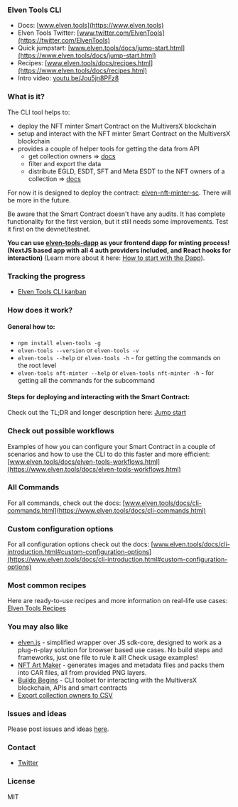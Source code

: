 ### Elven Tools CLI

- Docs: [www.elven.tools](https://www.elven.tools)
- Elven Tools Twitter: [www.twitter.com/ElvenTools](https://twitter.com/ElvenTools)
- Quick jumpstart: [www.elven.tools/docs/jump-start.html](https://www.elven.tools/docs/jump-start.html)
- Recipes: [www.elven.tools/docs/recipes.html](https://www.elven.tools/docs/recipes.html)
- Intro video: [youtu.be/Jou5jn8PFz8](https://youtu.be/Jou5jn8PFz8)

### What is it?

The CLI tool helps to:
- deploy the NFT minter Smart Contract on the MultiversX blockchain
- setup and interact with the NFT minter Smart Contract on the MultiversX blockchain
- provides a couple of helper tools for getting the data from API
  - get collection owners => [docs](https://www.elven.tools/docs/recipes.html#how-to-get-owners-addresses-using-the-collection-ticker)
  - filter and export the data
  - distribute EGLD, ESDT, SFT and Meta ESDT to the NFT owners of a collection => [docs](https://www.elven.tools/docs/recipes.html#how-to-distribute-tokens-to-nft-owners)

For now it is designed to deploy the contract: [elven-nft-minter-sc](https://github.com/ElvenTools/elven-nft-minter-sc). There will be more in the future.

Be aware that the Smart Contract doesn't have any audits. It has complete functionality for the first version, but it still needs some improvements. Test it first on the devnet/testnet.

**You can use [elven-tools-dapp](https://github.com/ElvenTools/elven-tools-dapp) as your frontend dapp for minting process! (NextJS based app with all 4 auth providers included, and React hooks for interaction)** (Learn more about it here: [How to start with the Dapp](https://www.elven.tools/docs/how-to-start-with-the-dapp.html)).

### Tracking the progress

- [Elven Tools CLI kanban](https://github.com/orgs/ElvenTools/projects/3)

### How does it work? 

#### General how to:

- `npm install elven-tools -g`
- `elven-tools --version` or `elven-tools -v`
- `elven-tools --help` or `elven-tools -h` - for getting the commands on the root level
- `elven-tools nft-minter --help` or `elven-tools nft-minter -h` - for getting all the commands for the subcommand

#### Steps for deploying and interacting with the Smart Contract:

Check out the TL;DR and longer description here: [Jump start](https://www.elven.tools/docs/jump-start.html#tl%3Bdr)

### Check out possible workflows

Examples of how you can configure your Smart Contract in a couple of scenarios and how to use the CLI to do this faster and more efficient: [www.elven.tools/docs/elven-tools-workflows.html](https://www.elven.tools/docs/elven-tools-workflows.html)

### All Commands

For all commands, check out the docs: [www.elven.tools/docs/cli-commands.html](https://www.elven.tools/docs/cli-commands.html)

### Custom configuration options

For all configuration options check out the docs: [www.elven.tools/docs/cli-introduction.html#custom-configuration-options](https://www.elven.tools/docs/cli-introduction.html#custom-configuration-options)

### Most common recipes

Here are ready-to-use recipes and more information on real-life use cases: [Elven Tools Recipes](https://www.elven.tools/docs/recipes.html)

### You may also like

- [elven.js](https://github.com/juliancwirko/elven.js) - simplified wrapper over JS sdk-core, designed to work as a plug-n-play solution for browser based use cases. No build steps and frameworks, just one file to rule it all! Check usage examples!
- [NFT Art Maker](https://github.com/juliancwirko/nft-art-maker) - generates images and metadata files and packs them into CAR files, all from provided PNG layers.
- [Buildo Begins](https://github.com/xdevguild/buildo-begins) - CLI toolset for interacting with the MultiversX blockchain, APIs and smart contracts
- [Export collection owners to CSV](https://github.com/ElvenTools/elven-tools-collection-owners-csv)

### Issues and ideas

Please post issues and ideas [here](https://github.com/ElvenTools/elven-tools-cli/issues).

### Contact

- [Twitter](https://twitter.com/JulianCwirko)

### License

MIT
